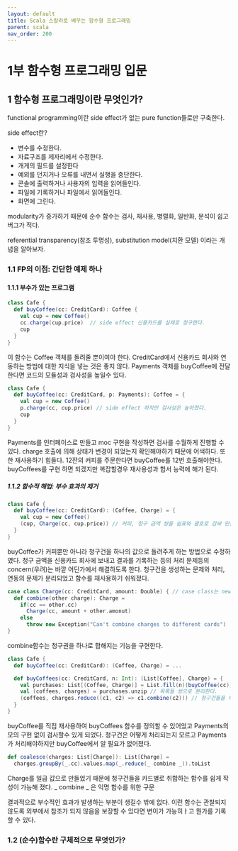 ```yaml
---
layout: default
title: Scala 스칼라로 배우는 함수형 프로그래밍
parent: scala
nav_order: 200
---
```


# 1부 함수형 프로그래밍 입문
## 1 함수형 프로그래밍이란 무엇인가?
functional programming이란 side effect가 없는 pure function들로만 구축한다.

side effect란?
* 변수를 수정한다.
* 자료구조를 제자리에서 수정한다.
* 개게의 필드를 설정한다
* 예외를 던지거나 오류를 내면서 실행을 중단한다.
* 콘솔에 출력하거나 사용자의 입력을 읽어들인다.
* 파일에 기록하거나 파일에서 읽어들인다.
* 화면에 그린다.

modularity가 증가하기 때문에 순수 함수는 검사, 재사용, 병렬화, 일반화, 분석이 쉽고 버그가 적다.

referential transparency(참조 투명성), substitution model(치환 모델) 이라는 개념을 알아보자.

### 1.1 FP의 이점: 간단한 예제 하나
#### 1.1.1 부수가 있는 프로그램
```scala
class Cafe {
  def buyCoffee(cc: CreditCard): Coffee {
    val cup = new Coffee()
    cc.charge(cup.price)  // side effect 신용카드를 실제로 청구한다.
    cup
  }
}
```
이 함수는 Coffee 객체를 돌려줄 뿐이여야 한다.
CreditCard에서 신용카드 회사와 연동하는 방법에 대한 지식을 넣는 것은 좋지 않다.
Payments 객체를 buyCoffee에 전달한다면 코드의 모듈성과 검사성을 높일수 있다.

```scala
class Cafe {
  def buyCoffee(cc: CreditCard, p: Payments): Coffee = {
    val cup = new Coffee()
    p.charge(cc, cup.price) // side effect 하지만 검사성은 높아졌다.
    cup
  }
}
```
Payments를 인터페이스로 만들고 moc 구현을 작성하면 검사를 수월하게 진행할 수 있다.
charge 호출에 의해 상태가 변경이 되었는지 확인해야하기 때문에 어색하다.
또한 재사용하기 힘들다. 12잔의 커피를 주문한다면 buyCoffee를 12번 호출해야한다.
buyCoffees를 구현 하면 되겠지만 복잡할경우 재사용성과 합서 능력에 해가 된다.


##### 1.1.2 함수적 해법: 부수 효과의 제거
```scala
class Cafe {
  def buyCoffee(cc: CreditCard): (Coffee, Charge) = {
    val cup = new Coffee()
    (cup, Charge(cc, cup.price)) // 커피, 청구 금액 쌍을 쉼표와 괄호로 감싸 만들었다.
  }
}
```
buyCoffee가 커피뿐만 아니라 청구건을 하나의 값으로 돌려주게 하는 방법으로 수정하였다.
청구 금액을 신용카드 회사에 보내고 결과를 기록하는 등의 처리 문제등의 concern(우려)는 바깥 어딘가에서 해결하도록 한다.
청구건을 생성하는 문제와 처리, 연동의 문제가 분리되었고 함수를 재사용하기 쉬워졌다.

```scala
case class Charge(cc: CreditCard, amount: Double) { // case class는 new 키워드 없이 생성 가능
  def combine(other charge): Charge =
    if(cc == other.cc)
      Charge(cc, amount + other.amonut)
    else
      throw new Exception("Can't combine charges to different cards")
}
```
combine함수는 청구권을 하나로 합해지는 기능을 구현한다.

```scala
class Cafe {
  def buyCoffee(cc: CreditCard): (Coffee, Charge) = ...

  def buyCoffees(cc: CreditCard, n: Int): (List[Coffee], Charge) = {
    val purchases: List[(Coffee, Charge)] = List.fill(n)(buyCoffee(cc)) // buyCoffees n개 리스트를 생성한다
    val (coffees, charges) = purchases.unzip // 목록들 쌍으로 분리한다.
    (coffees, charges.reduce((c1, c2) => c1.combine(c2))) // 청구건들을 하나로 환원한다.
  }
}
```
buyCoffee를 직접 재사용하여 buyCoffees 함수를 정의할 수 있어었고 Payments의 모의 구현 없이 검사할수 있게 되었다.
청구건은 어떻게 처리되는지 모르고 Payments가 처리해야하지만 buyCoffee에서 알 필요가 없어졌다.

```scala
def coalesce(charges: List[Charge]): List[Charge] =
  charges.groupBy(_.cc).values.map(_.reduce(_ combine _)).toList
```
Charge를 일급 값으로 만들었기 때문에 청구건들을 카드별로 취합하는 함수를 쉽게 작성이 가능해 졌다.
_ combine _ 은 익명 함수를 위한 구문

결과적으로 부수적인 효과가 발생하는 부분이 생길수 밖에 없다.
이런 함수는 관찰되지 않도록 외부에서 참조가 되지 않음을 보장할 수 있다면 변이가 가능히ㅏ고 뭔가를 기록할 수 있다.

### 1.2 (순수)함수란 구체적으로 무엇인가?
